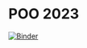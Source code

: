 # POO 2023

[![Binder](https://mybinder.org/badge_logo.svg)](https://mybinder.org/v2/gh/EliseuDLS/POO2023.git/HEAD)
